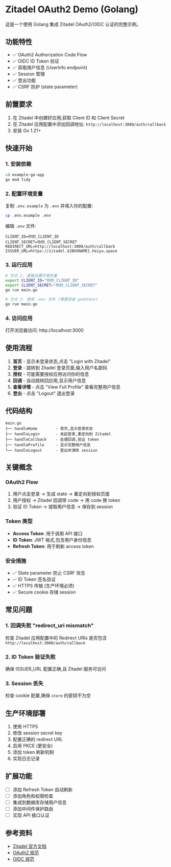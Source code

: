 # Zitadel OAuth2 Demo (Golang)

这是一个使用 Golang 集成 Zitadel OAuth2/OIDC 认证的完整示例。

## 功能特性

- ✅ OAuth2 Authorization Code Flow
- ✅ OIDC ID Token 验证
- ✅ 获取用户信息 (UserInfo endpoint)
- ✅ Session 管理
- ✅ 登出功能
- ✅ CSRF 防护 (state parameter)

## 前置要求

1. 在 Zitadel 中创建好应用,获取 Client ID 和 Client Secret
2. 在 Zitadel 应用配置中添加回调地址: `http://localhost:3000/auth/callback`
3. 安装 Go 1.21+

## 快速开始

### 1. 安装依赖

```bash
cd example-go-app
go mod tidy
```

### 2. 配置环境变量

复制 `.env.example` 为 `.env` 并填入你的配置:

```bash
cp .env.example .env
```

编辑 `.env` 文件:

```
CLIENT_ID=你的_CLIENT_ID
CLIENT_SECRET=你的_CLIENT_SECRET
REDIRECT_URL=http://localhost:3000/auth/callback
ISSUER_URL=https://zitadel.${BOXNAME}.heiyu.space
```

### 3. 运行应用

```bash
# 方式 1: 直接设置环境变量
export CLIENT_ID="你的_CLIENT_ID"
export CLIENT_SECRET="你的_CLIENT_SECRET"
go run main.go

# 方式 2: 使用 .env 文件 (需要安装 godotenv)
go run main.go
```

### 4. 访问应用

打开浏览器访问: http://localhost:3000

## 使用流程

1. **首页** - 显示未登录状态,点击 "Login with Zitadel"
2. **登录** - 跳转到 Zitadel 登录页面,输入用户名密码
3. **授权** - 可能需要授权应用访问你的信息
4. **回调** - 自动跳转回应用,显示用户信息
5. **查看详情** - 点击 "View Full Profile" 查看完整用户信息
6. **登出** - 点击 "Logout" 退出登录

## 代码结构

```
main.go
├── handleHome        - 首页,显示登录状态
├── handleLogin       - 发起登录,重定向到 Zitadel
├── handleCallback    - 处理回调,验证 token
├── handleProfile     - 显示完整用户信息
└── handleLogout      - 登出并清除 session
```

## 关键概念

### OAuth2 Flow

1. 用户点击登录 → 生成 state → 重定向到授权页面
2. 用户授权 → Zitadel 回调带 code → 用 code 换 token
3. 验证 ID Token → 提取用户信息 → 保存到 session

### Token 类型

- **Access Token**: 用于调用 API 接口
- **ID Token**: JWT 格式,包含用户身份信息
- **Refresh Token**: 用于刷新 access token

### 安全措施

- ✅ State parameter 防止 CSRF 攻击
- ✅ ID Token 签名验证
- ✅ HTTPS 传输 (生产环境必须)
- ✅ Secure cookie 存储 session

## 常见问题

### 1. 回调失败 "redirect_uri mismatch"

检查 Zitadel 应用配置中的 Redirect URIs 是否包含 `http://localhost:3000/auth/callback`

### 2. ID Token 验证失败

确保 ISSUER_URL 配置正确,且 Zitadel 服务可访问

### 3. Session 丢失

检查 cookie 配置,确保 `store` 的密钥不为空

## 生产环境部署

1. 使用 HTTPS
2. 修改 session secret key
3. 配置正确的 redirect URL
4. 启用 PKCE (更安全)
5. 添加 token 刷新机制
6. 实现日志记录

## 扩展功能

- [ ] 添加 Refresh Token 自动刷新
- [ ] 添加角色和权限检查
- [ ] 集成到数据库存储用户信息
- [ ] 添加中间件保护路由
- [ ] 实现 API 接口认证

## 参考资料

- [Zitadel 官方文档](https://zitadel.com/docs)
- [OAuth2 规范](https://oauth.net/2/)
- [OIDC 规范](https://openid.net/connect/)
